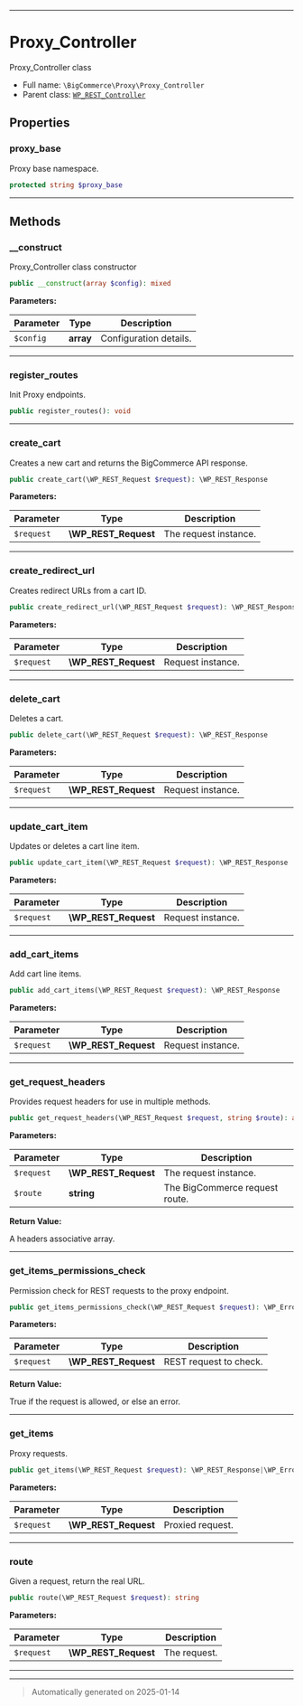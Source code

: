 ***

# Proxy_Controller

Proxy_Controller class



* Full name: `\BigCommerce\Proxy\Proxy_Controller`
* Parent class: [`WP_REST_Controller`](./classes/WP_REST_Controller.md)



## Properties


### proxy_base

Proxy base namespace.

```php
protected string $proxy_base
```







***

## Methods


### __construct

Proxy_Controller class constructor

```php
public __construct(array $config): mixed
```








**Parameters:**

| Parameter | Type | Description |
|-----------|------|-------------|
| `$config` | **array** | Configuration details. |





***

### register_routes

Init Proxy endpoints.

```php
public register_routes(): void
```












***

### create_cart

Creates a new cart and returns the BigCommerce API response.

```php
public create_cart(\WP_REST_Request $request): \WP_REST_Response
```








**Parameters:**

| Parameter | Type | Description |
|-----------|------|-------------|
| `$request` | **\WP_REST_Request** | The request instance. |





***

### create_redirect_url

Creates redirect URLs from a cart ID.

```php
public create_redirect_url(\WP_REST_Request $request): \WP_REST_Response
```








**Parameters:**

| Parameter | Type | Description |
|-----------|------|-------------|
| `$request` | **\WP_REST_Request** | Request instance. |





***

### delete_cart

Deletes a cart.

```php
public delete_cart(\WP_REST_Request $request): \WP_REST_Response
```








**Parameters:**

| Parameter | Type | Description |
|-----------|------|-------------|
| `$request` | **\WP_REST_Request** | Request instance. |





***

### update_cart_item

Updates or deletes a cart line item.

```php
public update_cart_item(\WP_REST_Request $request): \WP_REST_Response
```








**Parameters:**

| Parameter | Type | Description |
|-----------|------|-------------|
| `$request` | **\WP_REST_Request** | Request instance. |





***

### add_cart_items

Add cart line items.

```php
public add_cart_items(\WP_REST_Request $request): \WP_REST_Response
```








**Parameters:**

| Parameter | Type | Description |
|-----------|------|-------------|
| `$request` | **\WP_REST_Request** | Request instance. |





***

### get_request_headers

Provides request headers for use in multiple methods.

```php
public get_request_headers(\WP_REST_Request $request, string $route): array
```








**Parameters:**

| Parameter | Type | Description |
|-----------|------|-------------|
| `$request` | **\WP_REST_Request** | The request instance. |
| `$route` | **string** | The BigCommerce request route. |


**Return Value:**

A headers associative array.




***

### get_items_permissions_check

Permission check for REST requests to the proxy endpoint.

```php
public get_items_permissions_check(\WP_REST_Request $request): \WP_Error|true
```








**Parameters:**

| Parameter | Type | Description |
|-----------|------|-------------|
| `$request` | **\WP_REST_Request** | REST request to check. |


**Return Value:**

True if the request is allowed, or else an error.




***

### get_items

Proxy requests.

```php
public get_items(\WP_REST_Request $request): \WP_REST_Response|\WP_Error
```








**Parameters:**

| Parameter | Type | Description |
|-----------|------|-------------|
| `$request` | **\WP_REST_Request** | Proxied request. |





***

### route

Given a request, return the real URL.

```php
public route(\WP_REST_Request $request): string
```








**Parameters:**

| Parameter | Type | Description |
|-----------|------|-------------|
| `$request` | **\WP_REST_Request** | The request. |





***


***
> Automatically generated on 2025-01-14
